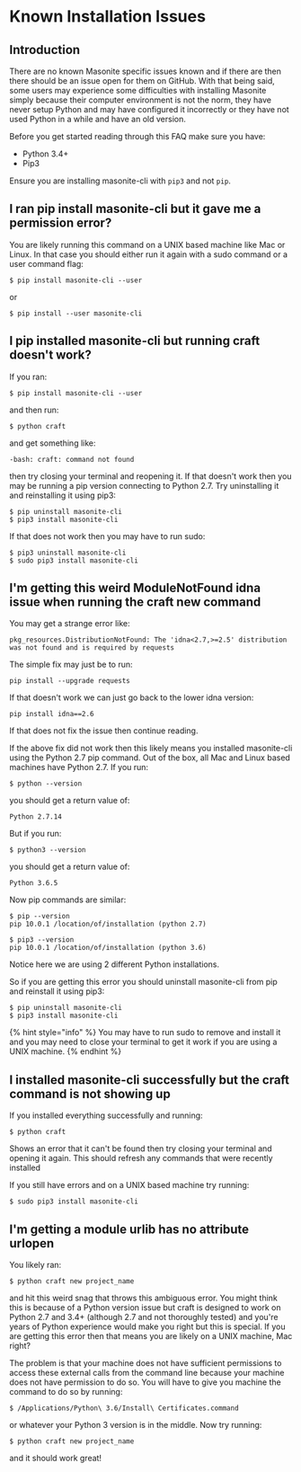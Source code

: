 # Known Installation Issues

## Introduction

There are no known Masonite specific issues known and if there are then there should be an issue open for them on GitHub. With that being said, some users may experience some difficulties with installing Masonite simply because their computer environment is not the norm, they have never setup Python and may have configured it incorrectly or they have not used Python in a while and have an old version.

Before you get started reading through this FAQ make sure you have:

* Python 3.4+
* Pip3

Ensure you are installing masonite-cli with `pip3` and not `pip`.

## I ran pip install masonite-cli but it gave me a permission error?

You are likely running this command on a UNIX based machine like Mac or Linux. In that case you should either run it again with a sudo command or a user command flag:

```text
$ pip install masonite-cli --user
```

or

```text
$ pip install --user masonite-cli
```

## I pip installed masonite-cli but running craft doesn't work?

If you ran:

```text
$ pip install masonite-cli --user
```

and then run:

```text
$ python craft
```

and get something like:

```text
-bash: craft: command not found
```

then try closing your terminal and reopening it. If that doesn't work then you may be running a pip version connecting to Python 2.7. Try uninstalling it and reinstalling it using pip3:

```text
$ pip uninstall masonite-cli
$ pip3 install masonite-cli
```

If that does not work then you may have to run sudo:

```text
$ pip3 uninstall masonite-cli
$ sudo pip3 install masonite-cli
```

## I'm getting this weird ModuleNotFound idna issue when running the craft new command

You may get a strange error like:

```text
pkg_resources.DistributionNotFound: The 'idna<2.7,>=2.5' distribution was not found and is required by requests
```

The simple fix may just be to run:

```text
pip install --upgrade requests
```

If that doesn't work we can just go back to the lower idna version:

```text
pip install idna==2.6
```

If that does not fix the issue then continue reading.

If the above fix did not work then this likely means you installed masonite-cli using the Python 2.7 pip command. Out of the box, all Mac and Linux based machines have Python 2.7. If you run:

```text
$ python --version
```

you should get a return value of:

```text
Python 2.7.14
```

But if you run:

```text
$ python3 --version
```

you should get a return value of:

```text
Python 3.6.5
```

Now pip commands are similar:

```text
$ pip --version
pip 10.0.1 /location/of/installation (python 2.7)

$ pip3 --version
pip 10.0.1 /location/of/installation (python 3.6)
```

Notice here we are using 2 different Python installations.

So if you are getting this error you should uninstall masonite-cli from pip and reinstall it using pip3:

```text
$ pip uninstall masonite-cli
$ pip3 install masonite-cli
```

{% hint style="info" %}
You may have to run sudo to remove and install it and you may need to close your terminal to get it work if you are using a UNIX machine.
{% endhint %}

## I installed masonite-cli successfully but the craft command is not showing up

If you installed everything successfully and running:

```text
$ python craft
```

Shows an error that it can't be found then try closing your terminal and opening it again. This should refresh any commands that were recently installed

If you still have errors and on a UNIX based machine try running:

```text
$ sudo pip3 install masonite-cli
```

## I'm getting a module urlib has no attribute urlopen

You likely ran:

```text
$ python craft new project_name
```

and hit this weird snag that throws this ambiguous error. You might think this is because of a Python version issue but craft is designed to work on Python 2.7 and 3.4+ \(although 2.7 and not thoroughly tested\) and you're years of Python experience would make you right but this is special. If you are getting this error then that means you are likely on a UNIX machine, Mac right?

The problem is that your machine does not have sufficient permissions to access these external calls from the command line because your machine does not have permission to do so. You will have to give you machine the command to do so by running:

```text
$ /Applications/Python\ 3.6/Install\ Certificates.command
```

or whatever your Python 3 version is in the middle. Now try running:

```text
$ python craft new project_name
```

and it should work great!

